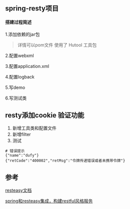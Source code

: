 ## spring-resty项目


#### 搭建过程简述

1.添加依赖的jar包
> 详情可以pom文件
> 使用了 Hutool 工具包

2.配置webxml
>

3.配置application.xml


4.配置logback


5.写demo


6.写测试类


## resty添加cookie 验证功能
1. 新增工具类和配置文件
2. 新增filter
3. 测试

```
# 错误提示
{"name":"dufy"}
{"retCode":"400002","retMsg":"令牌传递错误或者未携带令牌"}

```




## 参考
[resteasy文档](http://docs.jboss.org/resteasy/docs/2.2.1.GA/userguide/html/)

[spring和resteasy集成，构建restful风格服务](http://blog.csdn.net/skmbw/article/details/12352365)


